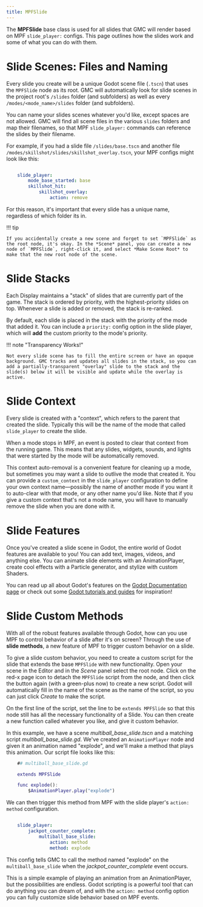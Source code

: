 ```yaml
---
title: MPFSlide
---
```


The **MPFSlide** base class is used for all slides that GMC will render based on MPF `slide_player:` configs. This page outlines how the slides work and some of what you can do with them.

# Slide Scenes: Files and Naming

Every slide you create will be a unique Godot scene file (`.tscn`) that uses the `MPFSlide` node as its root. GMC will automatically look for slide scenes in the project root's `/slides` folder (and subfolders) as well as every `/modes/<mode_name>/slides` folder (and subfolders).

You can name your slides scenes whatever you'd like, except spaces are not allowed. GMC will find all scene files in the various `slides` folders and map their filenames, so that MPF `slide_player:` commands can reference the slides by their filename.

For example, if you had a slide file `/slides/base.tscn` and another file `/modes/skillshot/slides/skillshot_overlay.tscn`, your MPF configs might look like this:

``` yaml

    slide_player:
        mode_base_started: base
        skillshot_hit:
            skillshot_overlay:
                action: remove
```

For this reason, it's important that every slide has a unique name, regardless of which folder its in.

!!! tip

    If you accidentally create a new scene and forget to set `MPFSlide` as the root node, it's okay. In the *Scene* panel, you can create a new node of `MPFSlide`, right-click it, and select *Make Scene Root* to make that the new root node of the scene.

# Slide Stacks

Each Display maintains a "stack" of slides that are currently part of the game. The stack is ordered by priority, with the highest-priority slides on top. Whenever a slide is added or removed, the stack is re-ranked.

By default, each slide is placed in the stack with the priority of the mode that added it. You can include a `priority:` config option in the slide player, which will **add** the custom priority to the mode's priority.

!!! note "Transparency Works!"

    Not every slide scene has to fill the entire screen or have an opaque background. GMC tracks and updates all slides in the stack, so you can add a partially-transparent "overlay" slide to the stack and the slide(s) below it will be visible and update while the overlay is active.

# Slide Context

Every slide is created with a "context", which refers to the parent that created the slide. Typically this will be the name of the mode that called `slide_player` to create the slide.

When a mode stops in MPF, an event is posted to clear that context from the running game. This means that any slides, widgets, sounds, and lights that were started by the mode will be automatically removed.

This context auto-removal is a convenient feature for cleaning up a mode, but sometimes you may want a slide to outlive the mode that created it. You can provide a `custom_context` in the `slide_player` configuration to define your own context name—possibly the name of another mode if you want it to auto-clear with that mode, or any other name you'd like. Note that if you give a custom context that's not a mode name, you will have to manually remove the slide when you are done with it.

# Slide Features

Once you've created a slide scene in Godot, the entire world of Godot features are available to you! You can add text, images, videos, and anything else. You can animate slide elements with an AnimationPlayer, create cool effects with a Particle generator, and stylize with custom Shaders.

You can read up all about Godot's features on the [Godot Documentation page](https://docs.godotengine.org/en/stable/getting_started/introduction/index.html) or check out some [Godot tutorials and guides](https://docs.godotengine.org/en/stable/community/tutorials.html) for inspiration!

# Slide Custom Methods

With all of the robust features available through Godot, how can you use MPF to control behavior of a slide after it's on screen? Through the use of **slide methods**, a new feature of MPF to trigger custom behavior on a slide.

To give a slide custom behavior, you need to create a custom script for the slide that extends the base `MPFSlide` with new functionality. Open your scene in the Editor and in the *Scene* panel select the root node. Click on the red-x page icon to detach the `MPFSlide` script from the node, and then click the button again (with a green-plus now) to create a new script. Godot will automatically fill in the name of the scene as the name of the script, so you can just click *Create* to make the script.

On the first line of the script, set the line to be `extends MPFSlide` so that this node still has all the necessary functionality of a Slide. You can then create a new function called whatever you like, and give it custom behavior.

In this example, we have a scene *multiball_base_slide.tscn* and a matching script *multiball_base_slide.gd*. We've created an `AnimationPlayer` node and given it an animation named "explode", and we'll make a method that plays this animation. Our script file looks like this:

``` gd
    ## multiball_base_slide.gd

    extends MPFSlide

    func explode():
        $AnimationPlayer.play("explode")
```

We can then trigger this method from MPF with the slide player's `action: method` configuration.

``` yaml

    slide_player:
        jackpot_counter_complete:
            multiball_base_slide:
                action: method
                method: explode
```

This config tells GMC to call the method named "explode" on the `multiball_base_slide` when the *jackpot_counter_complete* event occurs.

This is a simple example of playing an animation from an AnimationPlayer, but the possibilities are endless. Godot scripting is a powerful tool that can do anything you can dream of, and with the `action: method` config option you can fully customize slide behavior based on MPF events.
